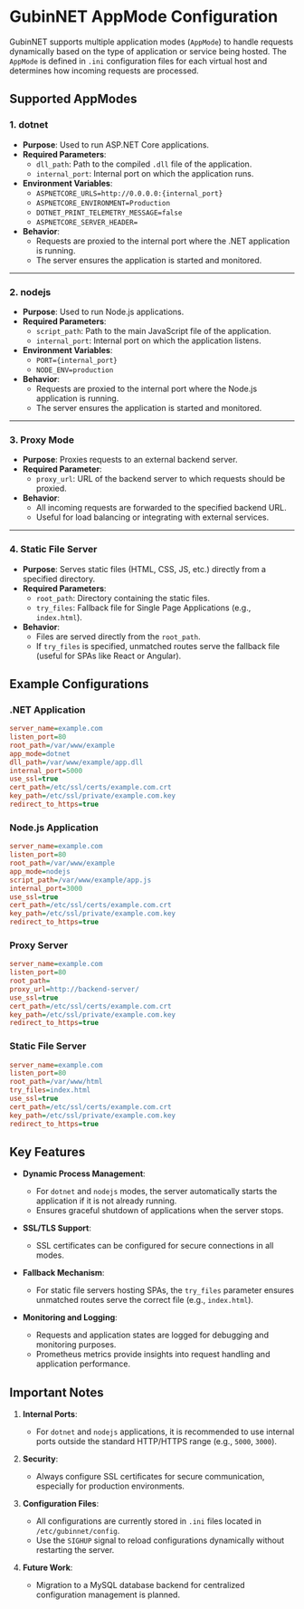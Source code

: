 # GubinNET AppMode Configuration

GubinNET supports multiple application modes (`AppMode`) to handle requests dynamically based on the type of application or service being hosted. The `AppMode` is defined in `.ini` configuration files for each virtual host and determines how incoming requests are processed.

## Supported AppModes

### 1. **dotnet**
   - **Purpose**: Used to run ASP.NET Core applications.
   - **Required Parameters**:
     - `dll_path`: Path to the compiled `.dll` file of the application.
     - `internal_port`: Internal port on which the application runs.
   - **Environment Variables**:
     - `ASPNETCORE_URLS=http://0.0.0.0:{internal_port}`
     - `ASPNETCORE_ENVIRONMENT=Production`
     - `DOTNET_PRINT_TELEMETRY_MESSAGE=false`
     - `ASPNETCORE_SERVER_HEADER=`
   - **Behavior**:
     - Requests are proxied to the internal port where the .NET application is running.
     - The server ensures the application is started and monitored.

---

### 2. **nodejs**
   - **Purpose**: Used to run Node.js applications.
   - **Required Parameters**:
     - `script_path`: Path to the main JavaScript file of the application.
     - `internal_port`: Internal port on which the application listens.
   - **Environment Variables**:
     - `PORT={internal_port}`
     - `NODE_ENV=production`
   - **Behavior**:
     - Requests are proxied to the internal port where the Node.js application is running.
     - The server ensures the application is started and monitored.

---

### 3. **Proxy Mode**
   - **Purpose**: Proxies requests to an external backend server.
   - **Required Parameter**:
     - `proxy_url`: URL of the backend server to which requests should be proxied.
   - **Behavior**:
     - All incoming requests are forwarded to the specified backend URL.
     - Useful for load balancing or integrating with external services.

---

### 4. **Static File Server**
   - **Purpose**: Serves static files (HTML, CSS, JS, etc.) directly from a specified directory.
   - **Required Parameters**:
     - `root_path`: Directory containing the static files.
     - `try_files`: Fallback file for Single Page Applications (e.g., `index.html`).
   - **Behavior**:
     - Files are served directly from the `root_path`.
     - If `try_files` is specified, unmatched routes serve the fallback file (useful for SPAs like React or Angular).

## Example Configurations

### .NET Application
```ini
server_name=example.com
listen_port=80
root_path=/var/www/example
app_mode=dotnet
dll_path=/var/www/example/app.dll
internal_port=5000
use_ssl=true
cert_path=/etc/ssl/certs/example.com.crt
key_path=/etc/ssl/private/example.com.key
redirect_to_https=true
```

### Node.js Application
```ini
server_name=example.com
listen_port=80
root_path=/var/www/example
app_mode=nodejs
script_path=/var/www/example/app.js
internal_port=3000
use_ssl=true
cert_path=/etc/ssl/certs/example.com.crt
key_path=/etc/ssl/private/example.com.key
redirect_to_https=true
```

### Proxy Server
```ini
server_name=example.com
listen_port=80
root_path=
proxy_url=http://backend-server/
use_ssl=true
cert_path=/etc/ssl/certs/example.com.crt
key_path=/etc/ssl/private/example.com.key
redirect_to_https=true
```

### Static File Server
```ini
server_name=example.com
listen_port=80
root_path=/var/www/html
try_files=index.html
use_ssl=true
cert_path=/etc/ssl/certs/example.com.crt
key_path=/etc/ssl/private/example.com.key
redirect_to_https=true
```

## Key Features

- **Dynamic Process Management**:
  - For `dotnet` and `nodejs` modes, the server automatically starts the application if it is not already running.
  - Ensures graceful shutdown of applications when the server stops.

- **SSL/TLS Support**:
  - SSL certificates can be configured for secure connections in all modes.

- **Fallback Mechanism**:
  - For static file servers hosting SPAs, the `try_files` parameter ensures unmatched routes serve the correct file (e.g., `index.html`).

- **Monitoring and Logging**:
  - Requests and application states are logged for debugging and monitoring purposes.
  - Prometheus metrics provide insights into request handling and application performance.

## Important Notes

1. **Internal Ports**:
   - For `dotnet` and `nodejs` applications, it is recommended to use internal ports outside the standard HTTP/HTTPS range (e.g., `5000`, `3000`).

2. **Security**:
   - Always configure SSL certificates for secure communication, especially for production environments.

3. **Configuration Files**:
   - All configurations are currently stored in `.ini` files located in `/etc/gubinnet/config`.
   - Use the `SIGHUP` signal to reload configurations dynamically without restarting the server.

4. **Future Work**:
   - Migration to a MySQL database backend for centralized configuration management is planned.
